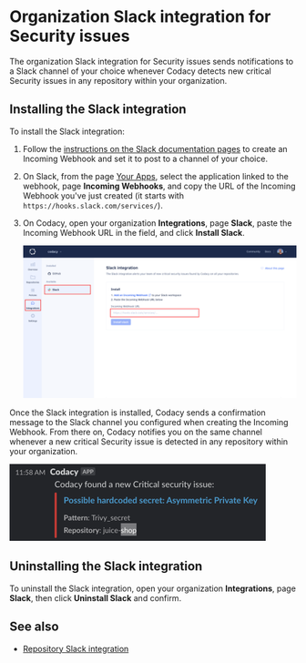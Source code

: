 # Organization Slack integration for Security issues

The organization Slack integration for Security issues sends notifications to a Slack channel of your choice whenever Codacy detects new critical Security issues in any repository within your organization.

## Installing the Slack integration

To install the Slack integration:

1.  Follow the [instructions on the Slack documentation pages](https://api.slack.com/messaging/webhooks) to create an Incoming Webhook and set it to post to a channel of your choice.

1.  On Slack, from the page [Your Apps](https://api.slack.com/apps), select the application linked to the webhook, page **Incoming Webhooks**, and copy the URL of the Incoming Webhook you've just created (it starts with `https://hooks.slack.com/services/`).

1.  On Codacy, open your organization **Integrations**, page **Slack**, paste the Incoming Webhook URL in the field, and click **Install Slack**.

    ![Slack integration installation](images/slack-integration-install.png)

Once the Slack integration is installed, Codacy sends a confirmation message to the Slack channel you configured when creating the Incoming Webhook. From there on, Codacy notifies you on the same channel whenever a new critical Security issue is detected in any repository within your organization.

![Slack integration message](images/slack-integration-message.png)

## Uninstalling the Slack integration

To uninstall the Slack integration, open your organization **Integrations**, page **Slack**, then click **Uninstall Slack** and confirm.

## See also

-   [Repository Slack integration](../../repositories-configure/integrations/slack-integration.md)

